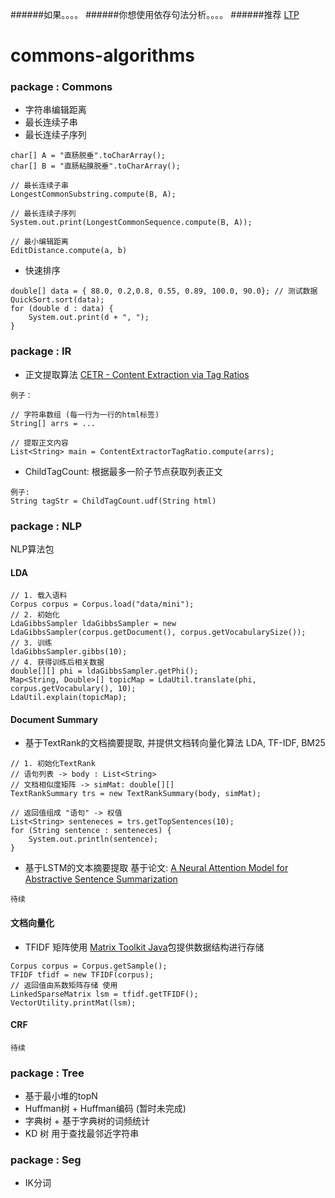 ######如果。。。。
######你想使用依存句法分析。。。。
######推荐 [LTP](http://www.ltp-cloud.com/)

# commons-algorithms

### package : Commons
- 字符串编辑距离
- 最长连续子串
- 最长连续子序列

```
char[] A = "直肠脱垂".toCharArray();
char[] B = "直肠粘膜脱垂".toCharArray();

// 最长连续子串
LongestCommonSubstring.compute(B, A);

// 最长连续子序列
System.out.print(LongestCommonSequence.compute(B, A));

// 最小编辑距离
EditDistance.compute(a, b)
```
- 快速排序
```
double[] data = { 88.0, 0.2,0.8, 0.55, 0.89, 100.0, 90.0}; // 测试数据
QuickSort.sort(data);
for (double d : data) {
    System.out.print(d + ", ");
}
```

### package : IR
- 正文提取算法 [CETR - Content Extraction via Tag Ratios](https://pdfs.semanticscholar.org/9049/a8326b42f6902a6e33da595b1bd27cc9d586.pdf)
```
例子：

// 字符串数组 (每一行为一行的html标签)
String[] arrs = ...

// 提取正文内容
List<String> main = ContentExtractorTagRatio.compute(arrs);
```

- ChildTagCount: 根据最多一阶子节点获取列表正文
```
例子:
String tagStr = ChildTagCount.udf(String html)
```
### package : NLP
NLP算法包

#### LDA
```
// 1. 载入语料
Corpus corpus = Corpus.load("data/mini");
// 2. 初始化
LdaGibbsSampler ldaGibbsSampler = new LdaGibbsSampler(corpus.getDocument(), corpus.getVocabularySize());
// 3. 训练
ldaGibbsSampler.gibbs(10);
// 4. 获得训练后相关数据
double[][] phi = ldaGibbsSampler.getPhi();
Map<String, Double>[] topicMap = LdaUtil.translate(phi, corpus.getVocabulary(), 10);
LdaUtil.explain(topicMap); 
```

#### Document Summary
- 基于TextRank的文档摘要提取, 并提供文档转向量化算法 LDA, TF-IDF, BM25

```
// 1. 初始化TextRank
// 语句列表 -> body : List<String>
// 文档相似度矩阵 -> simMat: double[][]
TextRankSummary trs = new TextRankSummary(body, simMat);

// 返回值组成 "语句" -> 权值
List<String> senteneces = trs.getTopSentences(10);
for (String sentence : senteneces) {
    System.out.println(sentence);
}

```
- 基于LSTM的文本摘要提取 基于论文: [A Neural Attention Model for Abstractive Sentence Summarization](https://arxiv.org/abs/1509.00685)
```
待续
```

#### 文档向量化
- TFIDF
矩阵使用
[Matrix Toolkit Java](https://github.com/fommil/matrix-toolkits-java)包提供数据结构进行存储
```
Corpus corpus = Corpus.getSample();
TFIDF tfidf = new TFIDF(corpus);
// 返回值由系数矩阵存储 使用
LinkedSparseMatrix lsm = tfidf.getTFIDF();
VectorUtility.printMat(lsm);
```

#### CRF
```
待续
```

### package : Tree
- 基于最小堆的topN
- Huffman树 + Huffman编码 (暂时未完成)
- 字典树 + 基于字典树的词频统计
- KD 树 用于查找最邻近字符串

### package : Seg
- IK分词
